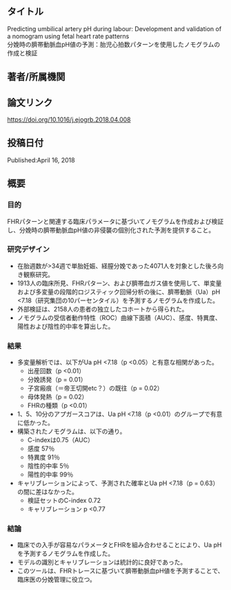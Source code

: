 ## タイトル
Predicting umbilical artery pH during labour: Development and validation of a nomogram using fetal heart rate patterns  
分娩時の臍帯動脈血pH値の予測：胎児心拍数パターンを使用したノモグラムの作成と検証

## 著者/所属機関

## 論文リンク
https://doi.org/10.1016/j.ejogrb.2018.04.008

## 投稿日付
Published:April 16, 2018

## 概要
### 目的
FHRパターンと関連する臨床パラメータに基づいてノモグラムを作成および検証し、分娩時の臍帯動脈血pH値の非侵襲の個別化された予測を提供すること。
### 研究デザイン
* 在胎週数が>34週で単胎妊娠、経膣分娩であった4071人を対象とした後ろ向き観察研究。
* 1913人の臨床所見、FHRパターン、および臍帯血ガス値を使用して、単変量および多変量の段階的ロジスティック回帰分析の後に、臍帯動脈（Ua）pH <7.18（研究集団の10パーセンタイル）を予測するノモグラムを作成した。
* 外部検証は、2158人の患者の独立したコホートから得られた。
* ノモグラムの受信者動作特性（ROC）曲線下面積（AUC）、感度、特異度、陽性および陰性的中率を算出した。
### 結果
* 多変量解析では、以下がUa pH <7.18（p <0.05）と有意な相関があった。
  * 出産回数（p <0.01）
  * 分娩誘発（p = 0.01）
  * 子宮瘢痕（＝帝王切開etc？）の既往（p = 0.02）
  * 母体発熱（p = 0.02）
  * FHRの種類（p <0.01）
* 1、5、10分のアプガースコアは、Ua pH <7.18（p <0.01）のグループで有意に低かった。
* 構築されたノモグラムは、以下の通り。
  * C-indexは0.75（AUC）
  * 感度 57％
  * 特異度 91％
  * 陰性的中率 5％
  * 陽性的中率 99％
* キャリブレーションによって、予測された確率とUa pH <7.18（p = 0.63）の間に差はなかった。
  * 検証セットのC-index 0.72
  * キャリブレーション p <0.77
### 結論
* 臨床での入手が容易なパラメータとFHRを組み合わせることにより、Ua pHを予測するノモグラムを作成した。
* モデルの識別とキャリブレーションは統計的に良好であった。
* このツールは、FHRトレースに基づいて臍帯動脈血pH値を予測することで、臨床医の分娩管理に役立つ。
